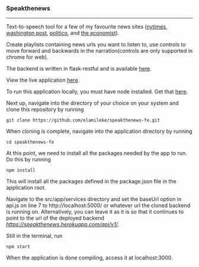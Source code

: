 ### Speakthenews

------------
Text-to-speech tool for a few of my favourite news sites ([nytimes](https://www.nytimes.com "nytimes"), [washington post](https://www.washingtonpost.com "washington post"), [politico](https://www.politico.com "politico"), and [the economist](https://www.economist.com "the economist")). 

Create playlists containing news urls you want to listen to, use controls to move forward and backwards in the narration(controls are only supported in chrome for web).

The backend is written in flask-restful and is available [here](https://github.com/olamileke/speakthenews-be "here"). 

View the live application [here](https://speakthenews.netlify.app "here").

To run this application locally, you must have node installed. Get that [here](https://nodejs.org "here"). 

Next up, navigate into the directory of your choice on your system and clone this repository by running

```
git clone https://github.com/olamileke/speakthenews-fe.git
```

When cloning is complete, navigate into the application directory by running

```
cd speakthenews-fe
```

At this point, we need to install all the packages needed by the app to run. Do this by running

```
npm install
```

This will install all the packages defined in the package.json file in the application root.

Navigate to the src/app/services directory and set the baseUrl option in api.js on line 7 to http://localhost:5000/ or whatever url the cloned backend is running on. Alternatively, you can leave it as it is so that it continues to point to the url of the deployed backend *https://speakthenews.herokuapp.com/api/v1/*.

Still in the terminal, run

```
npm start
```
When the application is done compiling, access it at localhost:3000.



